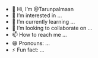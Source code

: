 - 👋 Hi, I’m @Tarunpalmaan
- 👀 I’m interested in ...
- 🌱 I’m currently learning ...
- 💞️ I’m looking to collaborate on ...
- 📫 How to reach me ...
- 😄 Pronouns: ...
- ⚡ Fun fact: ...

<!---
Tarunpalmaan/Tarunpalmaan is a ✨ special ✨ repository because its `README.md` (this file) appears on your GitHub profile.
You can click the Preview link to take a look at your changes.
--->
